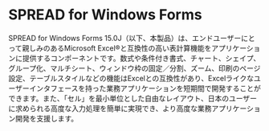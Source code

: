 # SPREAD for Windows Forms
SPREAD for Windows Forms 15.0J（以下、本製品）は、エンドユーザーにとって親しみのあるMicrosoft Excel®と互換性の高い表計算機能をアプリケーションに提供するコンポーネントです。数式や条件付き書式、チャート、シェイプ、グループ化、マルチシート、ウィンドウ枠の固定／分割、ズーム、印刷のページ設定、テーブルスタイルなどの機能はExcelとの互換性があり、Excelライクなユーザーインタフェースを持った業務アプリケーションを短期間で開発することができます。また、「セル」を最小単位とした自由なレイアウト、日本のユーザーに求められる高度な入力処理を簡単に実現でき、より高度な業務アプリケーション開発を支援します。
